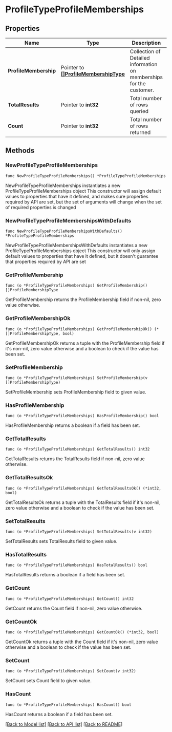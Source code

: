 # ProfileTypeProfileMemberships

## Properties

Name | Type | Description | Notes
------------ | ------------- | ------------- | -------------
**ProfileMembership** | Pointer to [**[]ProfileMembershipType**](ProfileMembershipType.md) | Collection of Detailed information on memberships for the customer. | [optional] 
**TotalResults** | Pointer to **int32** | Total number of rows queried | [optional] 
**Count** | Pointer to **int32** | Total number of rows returned | [optional] 

## Methods

### NewProfileTypeProfileMemberships

`func NewProfileTypeProfileMemberships() *ProfileTypeProfileMemberships`

NewProfileTypeProfileMemberships instantiates a new ProfileTypeProfileMemberships object
This constructor will assign default values to properties that have it defined,
and makes sure properties required by API are set, but the set of arguments
will change when the set of required properties is changed

### NewProfileTypeProfileMembershipsWithDefaults

`func NewProfileTypeProfileMembershipsWithDefaults() *ProfileTypeProfileMemberships`

NewProfileTypeProfileMembershipsWithDefaults instantiates a new ProfileTypeProfileMemberships object
This constructor will only assign default values to properties that have it defined,
but it doesn't guarantee that properties required by API are set

### GetProfileMembership

`func (o *ProfileTypeProfileMemberships) GetProfileMembership() []ProfileMembershipType`

GetProfileMembership returns the ProfileMembership field if non-nil, zero value otherwise.

### GetProfileMembershipOk

`func (o *ProfileTypeProfileMemberships) GetProfileMembershipOk() (*[]ProfileMembershipType, bool)`

GetProfileMembershipOk returns a tuple with the ProfileMembership field if it's non-nil, zero value otherwise
and a boolean to check if the value has been set.

### SetProfileMembership

`func (o *ProfileTypeProfileMemberships) SetProfileMembership(v []ProfileMembershipType)`

SetProfileMembership sets ProfileMembership field to given value.

### HasProfileMembership

`func (o *ProfileTypeProfileMemberships) HasProfileMembership() bool`

HasProfileMembership returns a boolean if a field has been set.

### GetTotalResults

`func (o *ProfileTypeProfileMemberships) GetTotalResults() int32`

GetTotalResults returns the TotalResults field if non-nil, zero value otherwise.

### GetTotalResultsOk

`func (o *ProfileTypeProfileMemberships) GetTotalResultsOk() (*int32, bool)`

GetTotalResultsOk returns a tuple with the TotalResults field if it's non-nil, zero value otherwise
and a boolean to check if the value has been set.

### SetTotalResults

`func (o *ProfileTypeProfileMemberships) SetTotalResults(v int32)`

SetTotalResults sets TotalResults field to given value.

### HasTotalResults

`func (o *ProfileTypeProfileMemberships) HasTotalResults() bool`

HasTotalResults returns a boolean if a field has been set.

### GetCount

`func (o *ProfileTypeProfileMemberships) GetCount() int32`

GetCount returns the Count field if non-nil, zero value otherwise.

### GetCountOk

`func (o *ProfileTypeProfileMemberships) GetCountOk() (*int32, bool)`

GetCountOk returns a tuple with the Count field if it's non-nil, zero value otherwise
and a boolean to check if the value has been set.

### SetCount

`func (o *ProfileTypeProfileMemberships) SetCount(v int32)`

SetCount sets Count field to given value.

### HasCount

`func (o *ProfileTypeProfileMemberships) HasCount() bool`

HasCount returns a boolean if a field has been set.


[[Back to Model list]](../README.md#documentation-for-models) [[Back to API list]](../README.md#documentation-for-api-endpoints) [[Back to README]](../README.md)


